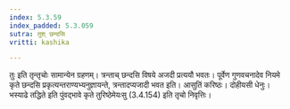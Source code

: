 ```yaml
---
index: 5.3.59
index_padded: 5.3.059
sutra: तुश् छन्दसि
vritti: kashika

---
```

तुः इति तृन्तृचोः सामान्येन ग्रहणम्। त्रन्ताच् छन्दसि विषये अजदी प्रत्ययौ भवतः। पूर्वेण गुणवचनादेव नियमे कृते छन्दसि प्रकृत्यन्तराण्यभ्यनुज्ञायन्ते, त्रन्तादप्यजादी भवत इति। आसुतिं करिष्ठः। दोहीयसी धेनुः। भस्याढे तद्धिते इति पुंवद्भावे कृते तुरिष्ठेमेयःसु (3.4.154) इति तृचो निवृत्तिः।